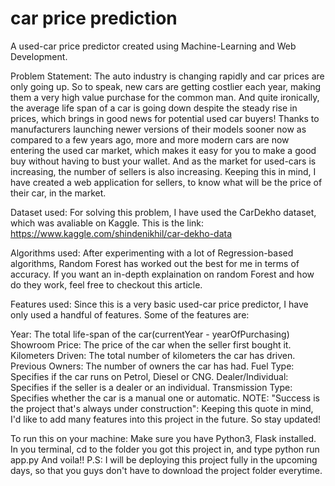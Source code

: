 # car price prediction
A used-car price predictor created using Machine-Learning and Web Development.

Problem Statement:
The auto industry is changing rapidly and car prices are only going up. So to speak, new cars are getting costlier each year, making them a very high value purchase for the common man. And quite ironically, the average life span of a car is going down despite the steady rise in prices, which brings in good news for potential used car buyers! Thanks to manufacturers launching newer versions of their models sooner now as compared to a few years ago, more and more modern cars are now entering the used car market, which makes it easy for you to make a good buy without having to bust your wallet.
And as the market for used-cars is increasing, the number of sellers is also increasing. Keeping this in mind, I have created a web application for sellers, to know what will be the price of their car, in the market.

Dataset used:
For solving this problem, I have used the CarDekho dataset, which was avaliable on Kaggle. This is the link: https://www.kaggle.com/shindenikhil/car-dekho-data

Algorithms used:
After experimenting with a lot of Regression-based algorithms, Random Forest has worked out the best for me in terms of accuracy. If you want an in-depth explaination on random Forest and how do they work, feel free to checkout this article.

Features used:
Since this is a very basic used-car price predictor, I have only used a handful of features. Some of the features are:

Year: The total life-span of the car(currentYear - yearOfPurchasing)
Showroom Price: The price of the car when the seller first bought it.
Kilometers Driven: The total number of kilometers the car has driven.
Previous Owners: The number of owners the car has had.
Fuel Type: Specifies if the car runs on Petrol, Diesel or CNG.
Dealer/Individual: Specifies if the seller is a dealer or an individual.
Transmission Type: Specifies whether the car is a manual one or automatic.
NOTE:
"Success is the project that's always under construction": Keeping this quote in mind, I'd like to add many features into this project in the future. So stay updated!

To run this on your machine:
Make sure you have Python3, Flask installed.
In you terminal, cd to the folder you got this project in, and type python run app.py
And voila!!
P.S: I will be deploying this project fully in the upcoming days, so that you guys don't have to download the project folder everytime.
